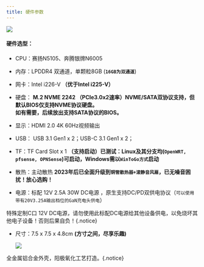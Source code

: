 ```yaml
---
title: 硬件参数
---
```




![](https://github.com/KoolCore/wiki.ikoolcore.com/blob/main/pic/R1-banner-2023.jpg?raw=true)

#### 硬件选型：

- CPU：赛扬N5105、奔腾银牌N6005

- 内存：LPDDR4 双通道，单颗粒8GB (**`16GB为双通道`**)

- 网卡：Intel i226-V  **（优于Intel i225-V）** 

- 硬盘： **M.2 NVME 2242 （PCIe3.0x2速率）NVME/SATA双协议支持，但默认BIOS仅支持NVME协议硬盘。**<br>
  **如有需要，后续放出支持SATA协议的BIOS。** 

- 显示：HDMI 2.0 4K 60Hz视频输出

- USB： USB 3.1 Gen1 x 2；USB-C 3.1 Gen1 x 2；

- TF：TF Card Slot x 1 **（支持启动）已测试：Linux及其分支均(`OpenWRT, pfsense, OPNSense`)可启动，Windows需以`WinToGo方式`启动** 

- 散热：主动散热 **2023年后已全面升级到`铜管散热器+滚静音风扇`，已无噪音困扰！放心选购！**

- 电源：标配 12V 2.5A 30W DC电源 ，原生支持DC/PD双供电协议（`可以使用带有20V3.25A输出档位的GaN充电头供电`）

特殊定制C口 12V DC电源，请勿使用此标配DC电源给其他设备供电，以免烧坏其他电子设备！否则后果自负！{.notice}

- 尺寸：7.5 x 7.5 x 4.8cm **(方寸之间，尽享乐趣)**

  ![](https://github.com/KoolCore/wiki.ikoolcore.com/blob/main/pic/banner02_1000x.jpg?raw=true)



全金属铝合金外壳，阳极氧化工艺打造。{.notice}



